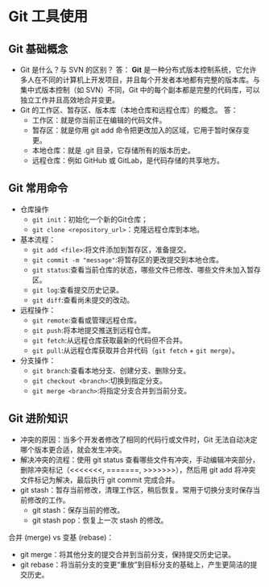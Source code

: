 # Git 工具使用
## Git 基础概念
- Git 是什么？与 SVN 的区别？
    答： **Git** 是一种分布式版本控制系统，它允许多人在不同的计算机上开发项目，并且每个开发者本地都有完整的版本库。与集中式版本控制（如 SVN）不同，Git 中的每个副本都是完整的代码库，可以独立工作并且高效地合并变更。
- Git 的工作区、暂存区、版本库（本地仓库和远程仓库）的概念。
    答：
    - 工作区：就是你当前正在编辑的代码文件。
    - 暂存区：就是你用 git add 命令把更改加入的区域，它用于暂时保存变更。
    - 本地仓库：就是 .git 目录，它存储所有的版本历史。
    - 远程仓库：例如 GitHub 或 GitLab，是代码存储的共享地方。
## Git 常用命令
- 仓库操作
  - `git init`：初始化一个新的Git仓库；
  - `git clone <repository_url>`：克隆远程仓库到本地。
- 基本流程：
  - `git add <file>`:将文件添加到暂存区，准备提交。
  - `git commit -m "message"`:将暂存区的更改提交到本地仓库。
  - `git status`:查看当前仓库的状态，哪些文件已修改、哪些文件未加入暂存区。
  - `git log`:查看提交历史记录。
  - `git diff`:查看尚未提交的改动。
- 远程操作：
  - `git remote`:查看或管理远程仓库。
  - `git push`:将本地提交推送到远程仓库。
  - `git fetch`:从远程仓库获取最新的代码但不合并。
  - `git pull`:从远程仓库获取并合并代码（`git fetch` + `git merge`）。
- 分支操作：
  - `git branch`:查看本地分支、创建分支、删除分支。
  - `git checkout <branch>`:切换到指定分支。
  - `git merge <branch>`:将指定分支合并到当前分支。

## Git 进阶知识
- 冲突的原因：当多个开发者修改了相同的代码行或文件时，Git 无法自动决定哪个版本更合适，就会发生冲突。
- 解决冲突的流程：使用 git status 查看哪些文件有冲突，手动编辑冲突部分，删除冲突标记（<<<<<<<, =======, >>>>>>>），然后用 git add 将冲突文件标记为解决，最后执行 git commit 完成合并。
- git stash：暂存当前修改，清理工作区，稍后恢复。常用于切换分支时保存当前修改的工作。
    - git stash：保存当前的修改。
    - git stash pop：恢复上一次 stash 的修改。

合并 (merge) vs 变基 (rebase)：
- git merge：将其他分支的提交合并到当前分支，保持提交历史记录。
- git rebase：将当前分支的变更“重放”到目标分支的基础上，产生更简洁的提交历史。

